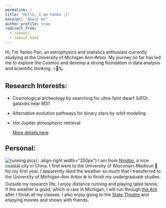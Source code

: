 ```yaml
---
permalink: /
title: "Hello, I am Yanbo ;)"
excerpt: "About me"
author_profile: true
redirect_from: 
  - /about/
  - /about.html
---
```


Hi, I'm Yanbo Pan, an astrophysics and statistics enthusiast currently studying at the University of Michigan Ann-Arbor. My journey so far has led me to explore the Cosmos and develop a strong foundation in data analysis and scientific thinking. ⭐🌌🪐

## Research Interests:
- Cosmological archeology by searching for ultra-faint dwarf (UFD) galaxies near M31
- Alternative evolution pathways for binary stars by orbit modeling
- Hot Jupiter atmospheric retrieval

  [More details here](https://yanbopanpi.github.io/yanbo_pan.github.io//publications/)


## Personal:
![running pics](https://yanbopanpi.github.io/yanbo_pan.github.io//images/marathon.jpg){: .align-right width="350px"}
I am from [Ningbo](https://en.wikipedia.org/wiki/Ningbo), a nice coastal city in China. I first went to the University of Wisconsin-Madison 🦡 for my first year. I apparently *liked* the weather so much that I transferred to the University of Michigan-Ann Arbor ❄️ to finish my undergraduate studies.\
Outside my research life, I enjoy distance running and playing table tennis. If the weather is good, which is rare in Michigan, I will run through [the Arb](https://mbgna.umich.edu/nichols-arboretum/) after I finish all my classes. I also enjoy going to the [State Theatre](https://michtheater.org/) and enjoying movies and shows with friends.  



